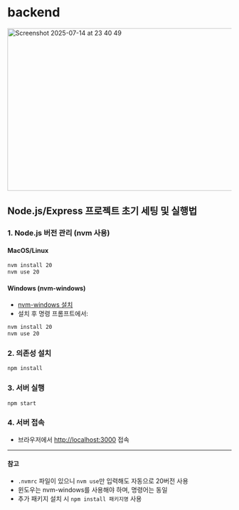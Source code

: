 # backend

<img width="676" height="366" alt="Screenshot 2025-07-14 at 23 40 49" src="https://github.com/user-attachments/assets/b130fdac-5632-4c4d-9d04-91eeeec4140c" />

## Node.js/Express 프로젝트 초기 세팅 및 실행법

### 1. Node.js 버전 관리 (nvm 사용)

#### MacOS/Linux
```bash
nvm install 20
nvm use 20
```

#### Windows (nvm-windows)
- [nvm-windows 설치](https://github.com/coreybutler/nvm-windows/releases)
- 설치 후 명령 프롬프트에서:
```cmd
nvm install 20
nvm use 20
```

### 2. 의존성 설치
```bash
npm install
```

### 3. 서버 실행
```bash
npm start
```

### 4. 서버 접속
- 브라우저에서 [http://localhost:3000](http://localhost:3000) 접속

---

#### 참고
- `.nvmrc` 파일이 있으니 `nvm use`만 입력해도 자동으로 20버전 사용
- 윈도우는 nvm-windows를 사용해야 하며, 명령어는 동일
- 추가 패키지 설치 시 `npm install 패키지명` 사용
